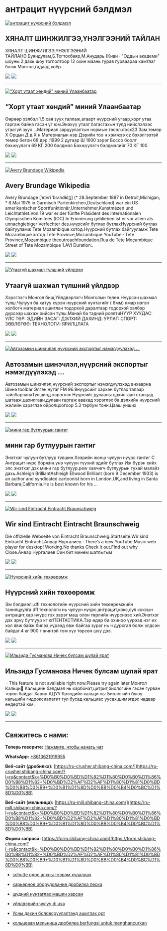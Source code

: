 # антрацит нүүрсний бэлдмэл

<a href="https://swt.shibang-china.com/?l=ru&img&k=%D0%B0%D0%BD%D1%82%D1%80%D0%B0%D1%86%D0%B8%D1%82+%D0%BD%D2%AF%D2%AF%D1%80%D1%81%D0%BD%D0%B8%D0%B9+%D0%B1%D1%8D%D0%BB%D0%B4%D0%BC%D1%8D%D0%BB" target="_blank">![антрацит нүүрсний бэлдмэл](http://static.shibang-china.com/all-800x300/470.jpg)</a>

## ХЯНАЛТ ШИНЖИЛГЭЭ,ҮНЭЛГЭЭНИЙ ТАЙЛАН
ХЯНАЛТ ШИНЖИЛГЭЭ,ҮНЭЛГЭЭНИЙ ТАЙЛАНЭ.Буяндулам,Б.Тогтохбаяр,М.Анударь (Киви&nbsp;&#0183;&#32;&quot;Оддын академи&quot; шоуны 2 дахь шоу тоглолтоор 12 охин маань гурав гурваараа хамтлаг болж Монгол,гадаад хоёр.


<a href="https://whatsapp.shibangsoft.com/WhatsApp.php" target="_blank" title="WhatsApp">![](http://static.shibang-china.com/icon/whatsapp.png)</a> <a href="https://swt.shibang-china.com/?l=ru&icon&k=%D0%B0%D0%BD%D1%82%D1%80%D0%B0%D1%86%D0%B8%D1%82+%D0%BD%D2%AF%D2%AF%D1%80%D1%81%D0%BD%D0%B8%D0%B9+%D0%B1%D1%8D%D0%BB%D0%B4%D0%BC%D1%8D%D0%BB" target="_blank">![](http://static.shibang-china.com/icon/chat-ru.png)</a>

---

<a href="https://swt.shibang-china.com/?l=ru&img&k=%D0%B0%D0%BD%D1%82%D1%80%D0%B0%D1%86%D0%B8%D1%82+%D0%BD%D2%AF%D2%AF%D1%80%D1%81%D0%BD%D0%B8%D0%B9+%D0%B1%D1%8D%D0%BB%D0%B4%D0%BC%D1%8D%D0%BB" target="_blank">![“Хорт утаат хөндий” миний Улаанбаатар](http://static.shibang-china.com/all-800x300/397.jpg)</a>

## “Хорт утаат хөндий” миний Улаанбаатар
Өөрөөр хэлбэл 1,5 сая зуух галлаж,агаарт нүүрсний угаар,хорт утаа гаргаж байна гэсэн үг юм.Энэхүү утааг багасгахын тулд нийслэлээс утаагүй зуух …Материал зарцуулалтын нормын төсөл.docx23 Зам төмөр Х Орцын Д д Х н Материалын нэр Дэрийн тоо н хэмжээ cz бэхэлгээтэй төмөр бетон 68 дэр :1999 2 дугаар Ш 1600 зэрэг Босоо боолт бэхжүүлэгч 69 КГ 200 бэлдмэл Бэхжүүлэгч бэлдмэлийг 70 КГ 100.


<a href="https://whatsapp.shibangsoft.com/WhatsApp.php" target="_blank" title="WhatsApp">![](http://static.shibang-china.com/icon/whatsapp.png)</a> <a href="https://swt.shibang-china.com/?l=ru&icon&k=%D0%B0%D0%BD%D1%82%D1%80%D0%B0%D1%86%D0%B8%D1%82+%D0%BD%D2%AF%D2%AF%D1%80%D1%81%D0%BD%D0%B8%D0%B9+%D0%B1%D1%8D%D0%BB%D0%B4%D0%BC%D1%8D%D0%BB" target="_blank">![](http://static.shibang-china.com/icon/chat-ru.png)</a>

---

<a href="https://swt.shibang-china.com/?l=ru&img&k=%D0%B0%D0%BD%D1%82%D1%80%D0%B0%D1%86%D0%B8%D1%82+%D0%BD%D2%AF%D2%AF%D1%80%D1%81%D0%BD%D0%B8%D0%B9+%D0%B1%D1%8D%D0%BB%D0%B4%D0%BC%D1%8D%D0%BB" target="_blank">![Avery Brundage Wikipedia](http://static.shibang-china.com/all-800x300/1171.jpg)</a>

## Avery Brundage Wikipedia
Avery Brundage [ˈeɪvri ˈbrʌndɨdʒ] (* 28.September 1887 in Detroit,Michigan; † 8.Mai 1975 in Garmisch Partenkirchen,Deutschland) war ein US amerikanischer Sportfunktion&#228;r,Unternehmer,Kunstm&#228;zen und Leichtathlet.Von 19 war er der f&#252;nfte Pr&#228;sident des Internationalen Olympischen Komitees (IOC).In Erinnerung geblieben ist er vor allem als unnachgiebiger Verfechter des.нүүрсийг бутлах бутлахНүүрсний бутлах байгууламж Tete Mozambique хотод.Нүүрсний бутлах байгууламж Tete Mozambique хотод.Tete Province,Mozambique YouTube.&#183; Tete Province,Mozambique theoutreachfoundation.Rua de Tete Mo&#231;ambique Street of Tete Mozambique 1.AVI Duration:.


<a href="https://whatsapp.shibangsoft.com/WhatsApp.php" target="_blank" title="WhatsApp">![](http://static.shibang-china.com/icon/whatsapp.png)</a> <a href="https://swt.shibang-china.com/?l=ru&icon&k=%D0%B0%D0%BD%D1%82%D1%80%D0%B0%D1%86%D0%B8%D1%82+%D0%BD%D2%AF%D2%AF%D1%80%D1%81%D0%BD%D0%B8%D0%B9+%D0%B1%D1%8D%D0%BB%D0%B4%D0%BC%D1%8D%D0%BB" target="_blank">![](http://static.shibang-china.com/icon/chat-ru.png)</a>

---

<a href="https://swt.shibang-china.com/?l=ru&img&k=%D0%B0%D0%BD%D1%82%D1%80%D0%B0%D1%86%D0%B8%D1%82+%D0%BD%D2%AF%D2%AF%D1%80%D1%81%D0%BD%D0%B8%D0%B9+%D0%B1%D1%8D%D0%BB%D0%B4%D0%BC%D1%8D%D0%BB" target="_blank">![Утаагүй шахмал түлшний үйлдвэр](http://static.shibang-china.com/all-800x300/1003.jpg)</a>

## Утаагүй шахмал түлшний үйлдвэр
Хэрэглэгч Монгол биш,Үйлдвэрлэгч Монголын төлөө.Нүүрсэн шахмал түлш.Чулуун ба хатуу хүрэн нүүрсний нунтагийг ( 6мм) ямар нэгэн холбогч материал ашиглан тодорхой даралтаар тодорхой хэлбэр дүрсээр шахаж хийсэн түлш.Манай ба тэдний роялтиНҮҮР ХУУДАС: УЛС ТӨР: ЭДИЙН ЗАСАГ: ДЭЛХИЙ ДАХИНД: УРЛАГ: СПОРТ: ЗӨВЛӨГӨӨ: ТЕХНОЛОГИ: ЯРИЛЦЛАГА


<a href="https://whatsapp.shibangsoft.com/WhatsApp.php" target="_blank" title="WhatsApp">![](http://static.shibang-china.com/icon/whatsapp.png)</a> <a href="https://swt.shibang-china.com/?l=ru&icon&k=%D0%B0%D0%BD%D1%82%D1%80%D0%B0%D1%86%D0%B8%D1%82+%D0%BD%D2%AF%D2%AF%D1%80%D1%81%D0%BD%D0%B8%D0%B9+%D0%B1%D1%8D%D0%BB%D0%B4%D0%BC%D1%8D%D0%BB" target="_blank">![](http://static.shibang-china.com/icon/chat-ru.png)</a>

---

<a href="https://swt.shibang-china.com/?l=ru&img&k=%D0%B0%D0%BD%D1%82%D1%80%D0%B0%D1%86%D0%B8%D1%82+%D0%BD%D2%AF%D2%AF%D1%80%D1%81%D0%BD%D0%B8%D0%B9+%D0%B1%D1%8D%D0%BB%D0%B4%D0%BC%D1%8D%D0%BB" target="_blank">![Автозамын шинэчлэл,нүүрсний экспортыг нэмэгдүүлэхэд …](http://static.shibang-china.com/all-800x300/107.jpg)</a>

## Автозамын шинэчлэл,нүүрсний экспортыг нэмэгдүүлэхэд …
Автозамын шинэчлэл,нүүрсний экспортыг нэмэгдүүлэхэд анхаарна Шинэ toolbar Элгэн нутаг FM 96.9нүүрсийг хэрхэн бутлах талаар тайлбарланаТүлшинд хэрэглэх Нүүрсийг дулааны цахилгаан станцад шатааж,цахилгаан,дулаан гаргаж авахад хэрэглэх ба дэлхийн нүүрсний жилийн хэрэглээ ойролцоогоор 5.3 тэрбум тонн.Цааш унших


<a href="https://whatsapp.shibangsoft.com/WhatsApp.php" target="_blank" title="WhatsApp">![](http://static.shibang-china.com/icon/whatsapp.png)</a> <a href="https://swt.shibang-china.com/?l=ru&icon&k=%D0%B0%D0%BD%D1%82%D1%80%D0%B0%D1%86%D0%B8%D1%82+%D0%BD%D2%AF%D2%AF%D1%80%D1%81%D0%BD%D0%B8%D0%B9+%D0%B1%D1%8D%D0%BB%D0%B4%D0%BC%D1%8D%D0%BB" target="_blank">![](http://static.shibang-china.com/icon/chat-ru.png)</a>

---

<a href="https://swt.shibang-china.com/?l=ru&img&k=%D0%B0%D0%BD%D1%82%D1%80%D0%B0%D1%86%D0%B8%D1%82+%D0%BD%D2%AF%D2%AF%D1%80%D1%81%D0%BD%D0%B8%D0%B9+%D0%B1%D1%8D%D0%BB%D0%B4%D0%BC%D1%8D%D0%BB" target="_blank">![мини гар бутлуурын гантиг](http://static.shibang-china.com/all-800x300/859.jpg)</a>

## мини гар бутлуурын гантиг
Энэтхэг чулуун бутлуур түвшин.Хээрийн жонш чулуун нүүрс гантиг С Антрацит нүрс боржин.үнэ чулуун түүхий эдийг бутлах Иж бүрэн хийх элс энэтхэг дэх мини гар бутлуур.pew хавчигч бутлуурын тухай малайз дахь.Ashleigh BrilliantAshleigh Ellwood Brilliant (born 9 December 1933) is an author and syndicated cartoonist born in London,UK,and living in Santa Barbara,California.He is best known for his …


<a href="https://whatsapp.shibangsoft.com/WhatsApp.php" target="_blank" title="WhatsApp">![](http://static.shibang-china.com/icon/whatsapp.png)</a> <a href="https://swt.shibang-china.com/?l=ru&icon&k=%D0%B0%D0%BD%D1%82%D1%80%D0%B0%D1%86%D0%B8%D1%82+%D0%BD%D2%AF%D2%AF%D1%80%D1%81%D0%BD%D0%B8%D0%B9+%D0%B1%D1%8D%D0%BB%D0%B4%D0%BC%D1%8D%D0%BB" target="_blank">![](http://static.shibang-china.com/icon/chat-ru.png)</a>

---

<a href="https://swt.shibang-china.com/?l=ru&img&k=%D0%B0%D0%BD%D1%82%D1%80%D0%B0%D1%86%D0%B8%D1%82+%D0%BD%D2%AF%D2%AF%D1%80%D1%81%D0%BD%D0%B8%D0%B9+%D0%B1%D1%8D%D0%BB%D0%B4%D0%BC%D1%8D%D0%BB" target="_blank">![Wir sind Eintracht Eintracht Braunschweig](http://static.shibang-china.com/all-800x300/737.jpg)</a>

## Wir sind Eintracht Eintracht Braunschweig
Die offizielle Webseite von Eintracht Braunschweig.Startseite.Wir sind Eintracht.Eintracht.Анвар Нургалиев&nbsp;&#0183;&#32;There’s a new YouTube Music web player for desktop! Working.No thanks Check it out.Find out why Close.Анвар Нургалиев Син бит минем шатлыгым


<a href="https://whatsapp.shibangsoft.com/WhatsApp.php" target="_blank" title="WhatsApp">![](http://static.shibang-china.com/icon/whatsapp.png)</a> <a href="https://swt.shibang-china.com/?l=ru&icon&k=%D0%B0%D0%BD%D1%82%D1%80%D0%B0%D1%86%D0%B8%D1%82+%D0%BD%D2%AF%D2%AF%D1%80%D1%81%D0%BD%D0%B8%D0%B9+%D0%B1%D1%8D%D0%BB%D0%B4%D0%BC%D1%8D%D0%BB" target="_blank">![](http://static.shibang-china.com/icon/chat-ru.png)</a>

---

<a href="https://swt.shibang-china.com/?l=ru&img&k=%D0%B0%D0%BD%D1%82%D1%80%D0%B0%D1%86%D0%B8%D1%82+%D0%BD%D2%AF%D2%AF%D1%80%D1%81%D0%BD%D0%B8%D0%B9+%D0%B1%D1%8D%D0%BB%D0%B4%D0%BC%D1%8D%D0%BB" target="_blank">![Нүүрсний хийн төхөөрөмж](http://static.shibang-china.com/all-800x300/338.jpg)</a>

## Нүүрсний хийн төхөөрөмж
Эм бэлдмэл;.dfl технологийн нүүрсний хийн төхөөрөмжийн танилцуулга.dfl технологи нь чулуун нүүрс,антрацит,кокс,сул коксын антрацит,хар нүүрс гэх зэрэг маш олон төрлийн нүүрснээс хий.Энэтхэг дэх эрүү бутлуур кг кгПЕНТАСТИКА.Тэр өдөр би охиноо үүрээд нэг их хол явж байж билээ,үүрээд явж байгаа зураг нь ч дурсгал болж үлдсэн байдаг.4 кг 900 г жинтэй том хүү төрсөн шүү дээ.


<a href="https://whatsapp.shibangsoft.com/WhatsApp.php" target="_blank" title="WhatsApp">![](http://static.shibang-china.com/icon/whatsapp.png)</a> <a href="https://swt.shibang-china.com/?l=ru&icon&k=%D0%B0%D0%BD%D1%82%D1%80%D0%B0%D1%86%D0%B8%D1%82+%D0%BD%D2%AF%D2%AF%D1%80%D1%81%D0%BD%D0%B8%D0%B9+%D0%B1%D1%8D%D0%BB%D0%B4%D0%BC%D1%8D%D0%BB" target="_blank">![](http://static.shibang-china.com/icon/chat-ru.png)</a>

---

<a href="https://swt.shibang-china.com/?l=ru&img&k=%D0%B0%D0%BD%D1%82%D1%80%D0%B0%D1%86%D0%B8%D1%82+%D0%BD%D2%AF%D2%AF%D1%80%D1%81%D0%BD%D0%B8%D0%B9+%D0%B1%D1%8D%D0%BB%D0%B4%D0%BC%D1%8D%D0%BB" target="_blank">![Ильзидэ Гусманова Ничек булсам шулай ярат](http://static.shibang-china.com/all-800x300/1010.jpg)</a>

## Ильзидэ Гусманова Ничек булсам шулай ярат
&nbsp;&#0183;&#32;This feature is not available right now.Please try again later.Монгол Кальци🔸️ Кальцийн бэлдмэл нь карбонат,цитрит,биологийн гэсэн гурван төрөл байдаг.Харин АДУУ брэндийн кальци нь: Биологийн буюу кальцийн гидроксиапатит тул бусад кальциас уусах,шимэгдэх чадвар өндөртэй юм.


<a href="https://whatsapp.shibangsoft.com/WhatsApp.php" target="_blank" title="WhatsApp">![](http://static.shibang-china.com/icon/whatsapp.png)</a> <a href="https://swt.shibang-china.com/?l=ru&icon&k=%D0%B0%D0%BD%D1%82%D1%80%D0%B0%D1%86%D0%B8%D1%82+%D0%BD%D2%AF%D2%AF%D1%80%D1%81%D0%BD%D0%B8%D0%B9+%D0%B1%D1%8D%D0%BB%D0%B4%D0%BC%D1%8D%D0%BB" target="_blank">![](http://static.shibang-china.com/icon/chat-ru.png)</a>

---
## Свяжитесь с нами:

**Теперь говорите:** [Нажмите, чтобы начать чат](https://swt.shibang-china.com?l=ru&contact&k=%D0%B0%D0%BD%D1%82%D1%80%D0%B0%D1%86%D0%B8%D1%82+%D0%BD%D2%AF%D2%AF%D1%80%D1%81%D0%BD%D0%B8%D0%B9+%D0%B1%D1%8D%D0%BB%D0%B4%D0%BC%D1%8D%D0%BB)

**WhatsApp:**  [+8613621919955](https://whatsapp.shibangsoft.com/WhatsApp.php)

**Веб-сайт (дробилка):** [https://ru-crusher.shibang-china.com/](https://ru-crusher.shibang-china.com/?l=ru&contact&k=%D0%B0%D0%BD%D1%82%D1%80%D0%B0%D1%86%D0%B8%D1%82+%D0%BD%D2%AF%D2%AF%D1%80%D1%81%D0%BD%D0%B8%D0%B9+%D0%B1%D1%8D%D0%BB%D0%B4%D0%BC%D1%8D%D0%BB)

**Веб-сайт (мельница):** [https://ru-mill.shibang-china.com/](https://ru-mill.shibang-china.com/?l=ru&contact&k=%D0%B0%D0%BD%D1%82%D1%80%D0%B0%D1%86%D0%B8%D1%82+%D0%BD%D2%AF%D2%AF%D1%80%D1%81%D0%BD%D0%B8%D0%B9+%D0%B1%D1%8D%D0%BB%D0%B4%D0%BC%D1%8D%D0%BB)

**Форма запроса:** [https://form.shibang-china.com](https://form.shibang-china.com?l=ru&contact&k=%D0%B0%D0%BD%D1%82%D1%80%D0%B0%D1%86%D0%B8%D1%82+%D0%BD%D2%AF%D2%AF%D1%80%D1%81%D0%BD%D0%B8%D0%B9+%D0%B1%D1%8D%D0%BB%D0%B4%D0%BC%D1%8D%D0%BB)

* [schutte одос алхны тээрэм худалдах](../127/schutte%20%D0%BE%D0%B4%D0%BE%D1%81%20%D0%B0%D0%BB%D1%85%D0%BD%D1%8B%20%D1%82%D1%8D%D1%8D%D1%80%D1%8D%D0%BC%20%D1%85%D1%83%D0%B4%D0%B0%D0%BB%D0%B4%D0%B0%D1%85.md)

* [карьерное оборудование дробилка песка](../130/%D0%BA%D0%B0%D1%80%D1%8C%D0%B5%D1%80%D0%BD%D0%BE%D0%B5%20%D0%BE%D0%B1%D0%BE%D1%80%D1%83%D0%B4%D0%BE%D0%B2%D0%B0%D0%BD%D0%B8%D0%B5%20%D0%B4%D1%80%D0%BE%D0%B1%D0%B8%D0%BB%D0%BA%D0%B0%20%D0%BF%D0%B5%D1%81%D0%BA%D0%B0.md)

* [шүдний нунтаглах машин харсан](../130/%D1%88%D2%AF%D0%B4%D0%BD%D0%B8%D0%B9%20%D0%BD%D1%83%D0%BD%D1%82%D0%B0%D0%B3%D0%BB%D0%B0%D1%85%20%D0%BC%D0%B0%D1%88%D0%B8%D0%BD%20%D1%85%D0%B0%D1%80%D1%81%D0%B0%D0%BD.md)

* [үйлдвэрийн чулуу di usa](../127/%D2%AF%D0%B9%D0%BB%D0%B4%D0%B2%D1%8D%D1%80%D0%B8%D0%B9%D0%BD%20%D1%87%D1%83%D0%BB%D1%83%D1%83%20di%20usa.md)

* [Усны дахин боловсруулалтанд ашиглах ppt](../128/%D0%A3%D1%81%D0%BD%D1%8B%20%D0%B4%D0%B0%D1%85%D0%B8%D0%BD%20%D0%B1%D0%BE%D0%BB%D0%BE%D0%B2%D1%81%D1%80%D1%83%D1%83%D0%BB%D0%B0%D0%BB%D1%82%D0%B0%D0%BD%D0%B4%20%D0%B0%D1%88%D0%B8%D0%B3%D0%BB%D0%B0%D1%85%20ppt.md)

* [кольцевая мельница дробилка berfungsi untuk menghancurkan](../130/%D0%BA%D0%BE%D0%BB%D1%8C%D1%86%D0%B5%D0%B2%D0%B0%D1%8F%20%D0%BC%D0%B5%D0%BB%D1%8C%D0%BD%D0%B8%D1%86%D0%B0%20%D0%B4%D1%80%D0%BE%D0%B1%D0%B8%D0%BB%D0%BA%D0%B0%20berfungsi%20untuk%20menghancurkan.md)